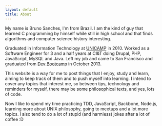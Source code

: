 ```yaml
---
layout: default
title: About
---
```

My name is Bruno Sanches, I'm from Brazil. I am the kind of guy that learned C programming by himself while still in high school and that finds algorithms and computer science history interesting.

Graduated in Information Technology at [UNICAMP](http://www.unicamp.br) in 2010. Worked as a Software Engineer for 3 and a half years at CI&T doing Drupal, PHP, JavaScript, MySQL and Java. Left my job and came to San Francisco and graduated from [Dev Bootcamp](http://devbootcamp.com) in October 2013.

This website is a way for me to post things that I enjoy, study and learn, aiming to keep track of them and to push myself into learning. I intend to cover any topics that interest me, so between tips, technology and reminders for myself, there may be some philosophical texts, and yes, lots of code.

Now I like to spend my time practicing TDD, JavaScript, Backbone, Node.js, learning more about UNIX philosophy, going to meetups and a lot more topics. I also tend to do a lot of stupid (and harmless) jokes after a lot of coffee :D
